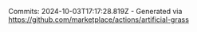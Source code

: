 Commits: 2024-10-03T17:17:28.819Z - Generated via https://github.com/marketplace/actions/artificial-grass
<br>
